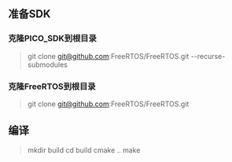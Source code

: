 ## 准备SDK
### 克隆PICO_SDK到根目录
> git clone git@github.com:FreeRTOS/FreeRTOS.git --recurse-submodules
### 克隆FreeRTOS到根目录
> git clone git@github.com:FreeRTOS/FreeRTOS.git

## 编译
> mkdir build
> cd build
> cmake ..
> make
